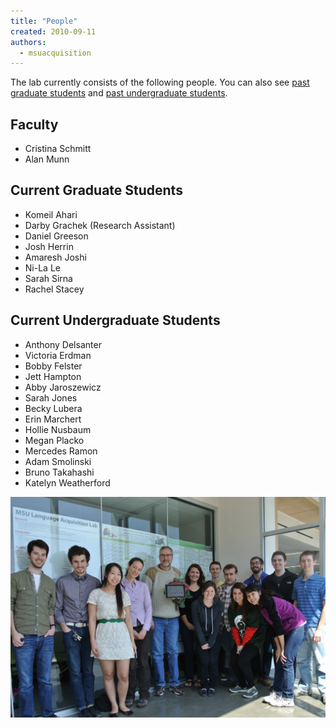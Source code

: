```yaml
---
title: "People"
created: 2010-09-11
authors: 
  - msuacquisition
---
```


The lab currently consists of the following people. You can also see [past graduate students](https://msuacquisition.wordpress.com/people/graduate-alumni/ "Graduate Alumni") and [past undergraduate students](https://msuacquisition.wordpress.com/people/undergraduate-alumni/ "Undergraduate Alumni").

## Faculty

- Cristina Schmitt
- Alan Munn

## Current Graduate Students

- Komeil Ahari
- Darby Grachek (Research Assistant)
- Daniel Greeson
- Josh Herrin
- Amaresh Joshi
- Ni-La Le
- Sarah Sirna
- Rachel Stacey

## Current Undergraduate Students

- Anthony Delsanter
- Victoria Erdman
- Bobby Felster
- Jett Hampton
- Abby Jaroszewicz
- Sarah Jones
- Becky Lubera
- Erin Marchert
- Hollie Nusbaum
- Megan Placko
- Mercedes Ramon
- Adam Smolinski
- Bruno Takahashi
- Katelyn Weatherford

[![labpicture3](assets/images/labpicture3.jpg)](https://msuacquisition.files.wordpress.com/2010/09/labpicture3.jpg)
